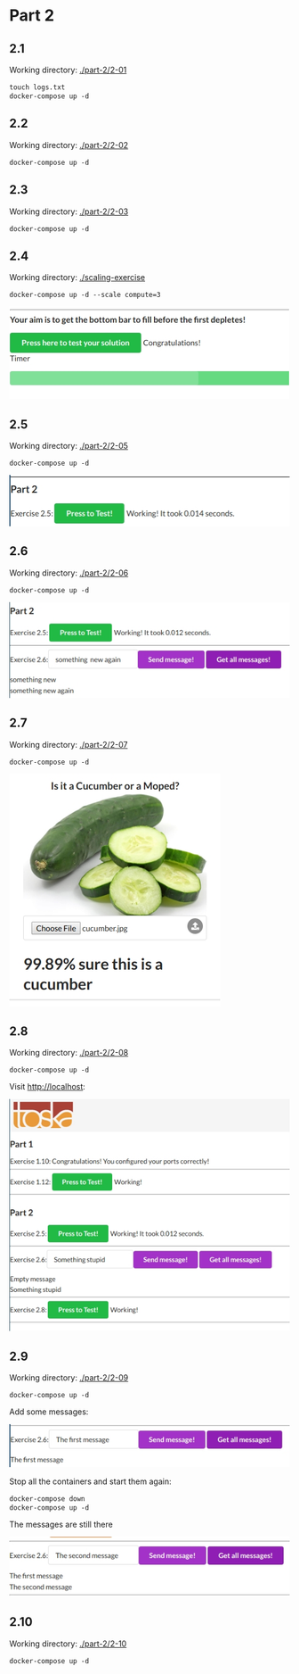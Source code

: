 # Part 2

## 2.1
Working directory: [./part-2/2-01](./part-2/2-01)

```
touch logs.txt
docker-compose up -d
```

## 2.2
Working directory: [./part-2/2-02](./part-2/2-02)
```
docker-compose up -d
```

## 2.3
Working directory: [./part-2/2-03](./part-2/2-03)

```
docker-compose up -d
```

## 2.4
Working directory: [./scaling-exercise](./scaling-exercise)

```
docker-compose up -d --scale compute=3
```

![204-result](./images/204-result.jpg)

## 2.5
Working directory: [./part-2/2-05](./part-2/2-05)

```
docker-compose up -d
```

![205-result](./images/205-result.jpg)

## 2.6
Working directory: [./part-2/2-06](./part-2/2-06)

```
docker-compose up -d
```

![206-result](./images/206-result.jpg)

## 2.7
Working directory: [./part-2/2-07](./part-2/2-07)

```
docker-compose up -d
```

![207-result](./images/207-result.jpg)

## 2.8
Working directory: [./part-2/2-08](./part-2/2-08)

```
docker-compose up -d
```

Visit [http://localhost](http://localhost):

![208-result](./images/208-result.jpg)

## 2.9
Working directory: [./part-2/2-09](./part-2/2-09)

```
docker-compose up -d
```

Add some messages:

![209-first](./images/209-first.jpg)

Stop all the containers and start them again:
```
docker-compose down
docker-compose up -d
```

The messages are still there

![209-second](./images/209-second.jpg)

## 2.10
Working directory: [./part-2/2-10](./part-2/2-10)

```
docker-compose up -d
```
